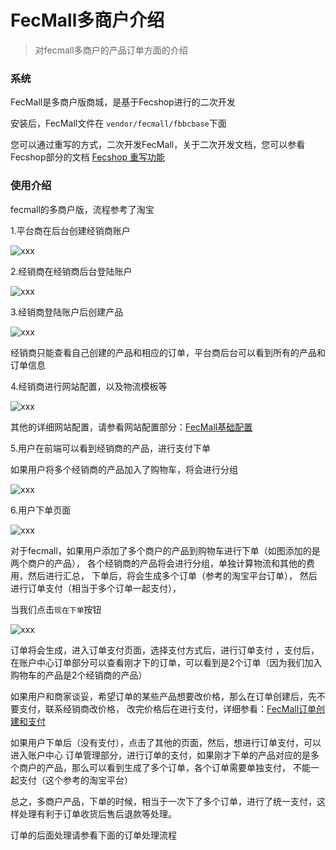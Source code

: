 FecMall多商户介绍
============

> 对fecmall多商户的产品订单方面的介绍

### 系统

FecMall是多商户版商城，是基于Fecshop进行的二次开发

安装后，FecMall文件在 `vendor/fecmall/fbbcbase`下面

您可以通过重写的方式，二次开发FecMall，关于二次开发文档，您可以参看Fecshop部分的文档
[Fecshop 重写功能](http://www.fecshop.com/doc/fecshop-guide/develop/cn-1.0/guide-fecshop-rewrite-func.html)

### 使用介绍

fecmall的多商户版，流程参考了淘宝

1.平台商在后台创建经销商账户

![xxx](images/z21.jpg)

2.经销商在经销商后台登陆账户

![xxx](images/z22.jpg)


3.经销商登陆账户后创建产品

![xxx](images/z23.jpg)

经销商只能查看自己创建的产品和相应的订单，平台商后台可以看到所有的产品和订单信息


4.经销商进行网站配置，以及物流模板等

![xxx](images/z221.jpg)

其他的详细网站配置，请参看网站配置部分：[FecMall基础配置](fecmall-base-config.md)



5.用户在前端可以看到经销商的产品，进行支付下单

如果用户将多个经销商的产品加入了购物车，将会进行分组

![xxx](images/z24.jpg)

6.用户下单页面


![xxx](images/z25.jpg)


对于fecmall，如果用户添加了多个商户的产品到购物车进行下单（如图添加的是两个商户的产品），
各个经销商的产品将会进行分组，单独计算物流和其他的费用，然后进行汇总，
下单后，将会生成多个订单（参考的淘宝平台订单），
然后进行订单支付（相当于多个订单一起支付），



当我们点击`现在下单`按钮

![xxx](images/z26.jpg)


订单将会生成，进入订单支付页面，选择支付方式后，进行订单支付
，支付后，在账户中心订单部分可以查看刚才下的订单，可以看到是2个订单（因为我们加入购物车的产品是2个经销商的产品）

如果用户和商家谈妥，希望订单的某些产品想要改价格，那么在订单创建后，先不要支付，联系经销商改价格，
改完价格后在进行支付，详细参看：[FecMall订单创建和支付](fecmall-order-create-and-payment.md)


如果用户下单后（没有支付），点击了其他的页面，然后，想进行订单支付，可以进入账户中心
订单管理部分，进行订单的支付，如果刚才下单的产品对应的是多个商户的产品，那么可以看到生成了多个订单，各个订单需要单独支付，
不能一起支付（这个参考的淘宝平台）

总之，多商户产品，下单的时候，相当于一次下了多个订单，进行了统一支付，这样处理有利于订单收货后售后退款等处理。

订单的后面处理请参看下面的订单处理流程





